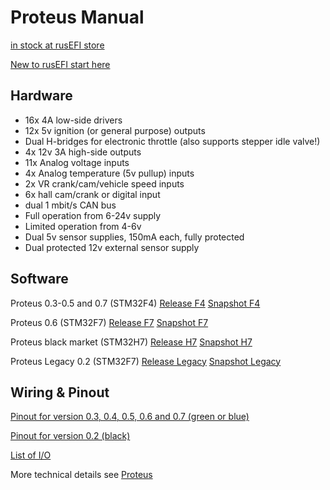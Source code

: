 # Proteus Manual

[in stock at rusEFI store](https://www.shop.rusefi.com/shop/p/spring-blade-cyy7n)

[New to rusEFI start here](Home)

## Hardware

* 16x 4A low-side drivers
* 12x 5v ignition (or general purpose) outputs
* Dual H-bridges for electronic throttle (also supports stepper idle valve!)
* 4x 12v 3A high-side outputs
* 11x Analog voltage inputs
* 4x Analog temperature (5v pullup) inputs
* 2x VR crank/cam/vehicle speed inputs
* 6x hall cam/crank or digital input
* dual 1 mbit/s CAN bus
* Full operation from 6-24v supply
* Limited operation from 4-6v
* Dual 5v sensor supplies, 150mA each, fully protected
* Dual protected 12v external sensor supply

## Software

Proteus 0.3-0.5 and 0.7 (STM32F4) [Release F4](https://github.com/rusefi/rusefi/releases/latest/download/rusefi_bundle_proteus_f4.zip) [Snapshot F4](https://rusefi.com/build_server/rusefi_bundle_proteus_f4.zip)

Proteus 0.6 (STM32F7)  [Release F7](https://github.com/rusefi/rusefi/releases/latest/download/rusefi_bundle_proteus_f7.zip) [Snapshot F7](https://rusefi.com/build_server/rusefi_bundle_proteus_f7.zip)

Proteus black market (STM32H7) [Release H7](https://github.com/rusefi/rusefi/releases/latest/download/rusefi_bundle_proteus_h7.zip) [Snapshot H7](https://rusefi.com/build_server/rusefi_bundle_proteus_h7.zip)

Proteus Legacy 0.2 (STM32F7) [Release Legacy](https://github.com/rusefi/rusefi/releases/latest/download/rusefi_bundle_proteus_legacy.zip) [Snapshot Legacy](https://rusefi.com/build_server/rusefi_bundle_proteus_legacy.zip)

## Wiring & Pinout

[Pinout for version 0.3, 0.4, 0.5, 0.6 and 0.7 (green or blue)](https://rusefi.com/docs/pinouts/proteus/)

[Pinout for version 0.2 (black)](Hardware-Proteus-Wiring-v02)

[List of I/O](https://github.com/mck1117/proteus#proteus)

More technical details see [Proteus](Proteus)
